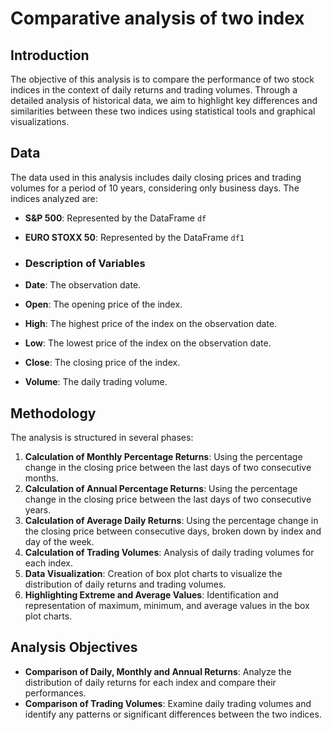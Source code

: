 # Comparative analysis of two index

## Introduction
The objective of this analysis is to compare the performance of two stock indices in the context of daily returns and trading volumes. Through a detailed analysis of historical data, we aim to highlight key differences and similarities between these two indices using statistical tools and graphical visualizations.

## Data
The data used in this analysis includes daily closing prices and trading volumes for a period of 10 years, considering only business days. The indices analyzed are:
- **S&P 500**: Represented by the DataFrame `df`
- **EURO STOXX 50**: Represented by the DataFrame `df1`

- ### Description of Variables
- **Date**: The observation date.
- **Open**: The opening price of the index.
- **High**: The highest price of the index on the observation date.
- **Low**: The lowest price of the index on the observation date.
- **Close**: The closing price of the index.
- **Volume**: The daily trading volume.

## Methodology
The analysis is structured in several phases:
1. **Calculation of Monthly Percentage Returns**: Using the percentage change in the closing price between the last days of two consecutive months.
2. **Calculation of Annual Percentage Returns**: Using the percentage change in the closing price between the last days of two consecutive years.
3. **Calculation of Average Daily Returns**: Using the percentage change in the closing price between consecutive days, broken down by index and day of the week.
4. **Calculation of Trading Volumes**: Analysis of daily trading volumes for each index.
5. **Data Visualization**: Creation of box plot charts to visualize the distribution of daily returns and trading volumes.
6. **Highlighting Extreme and Average Values**: Identification and representation of maximum, minimum, and average values in the box plot charts.

## Analysis Objectives
- **Comparison of Daily, Monthly and Annual Returns**: Analyze the distribution of daily returns for each index and compare their performances.
- **Comparison of Trading Volumes**: Examine daily trading volumes and identify any patterns or significant differences between the two indices.
